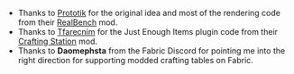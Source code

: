 + Thanks to [Prototik](https://www.curseforge.com/members/prototik) for the original idea and most of the rendering code from their [RealBench](https://www.curseforge.com/minecraft/mc-mods/realbench) mod.
+ Thanks to [Tfarecnim](https://www.curseforge.com/members/tfarecnim) for the Just Enough Items plugin code from their [Crafting Station](https://www.curseforge.com/minecraft/mc-mods/crafting-station) mod.
+ Thanks to **Daomephsta** from the Fabric Discord for pointing me into the right direction for supporting modded crafting tables on Fabric.